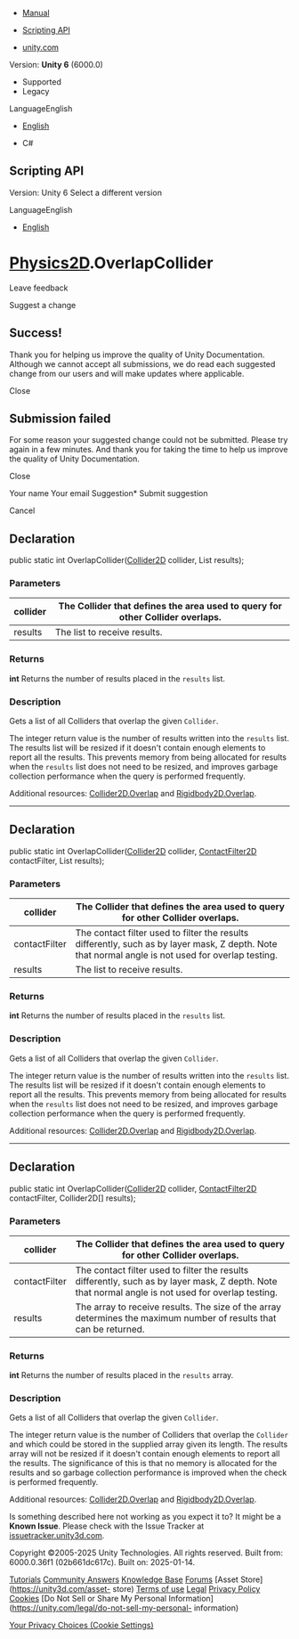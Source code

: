 [ ]()

  * [Manual](../Manual/index.html)
  * [Scripting API](../ScriptReference/index.html)

  * [unity.com](https://unity.com/)

Version: **Unity 6** (6000.0)

  * Supported
  * Legacy

LanguageEnglish

  * [English]()

  * C#

[ ](https://docs.unity3d.com)

## Scripting API

Version: Unity 6 Select a different version

LanguageEnglish

  * [English]()

#  [Physics2D](Physics2D.html).OverlapCollider

Leave feedback

Suggest a change

## Success!

Thank you for helping us improve the quality of Unity Documentation. Although
we cannot accept all submissions, we do read each suggested change from our
users and will make updates where applicable.

Close

## Submission failed

For some reason your suggested change could not be submitted. Please <a>try
again</a> in a few minutes. And thank you for taking the time to help us
improve the quality of Unity Documentation.

Close

Your name Your email Suggestion* Submit suggestion

Cancel

[ ]()

## Declaration

public static int OverlapCollider([Collider2D](Collider2D.html) collider,
List<Collider2D> results);

### Parameters

collider | The Collider that defines the area used to query for other Collider overlaps.  
---|---  
results | The list to receive results.  
  
### Returns

**int** Returns the number of results placed in the `results` list.

### Description

Gets a list of all Colliders that overlap the given `Collider`.

The integer return value is the number of results written into the `results`
list. The results list will be resized if it doesn't contain enough elements
to report all the results. This prevents memory from being allocated for
results when the `results` list does not need to be resized, and improves
garbage collection performance when the query is performed frequently.  
  
Additional resources: [Collider2D.Overlap](Collider2D.Overlap.html) and
[Rigidbody2D.Overlap](Rigidbody2D.Overlap.html).

* * *

## Declaration

public static int OverlapCollider([Collider2D](Collider2D.html) collider,
[ContactFilter2D](ContactFilter2D.html) contactFilter, List<Collider2D>
results);

### Parameters

collider | The Collider that defines the area used to query for other Collider overlaps.  
---|---  
contactFilter | The contact filter used to filter the results differently, such as by layer mask, Z depth. Note that normal angle is not used for overlap testing.  
results | The list to receive results.  
  
### Returns

**int** Returns the number of results placed in the `results` list.

### Description

Gets a list of all Colliders that overlap the given `Collider`.

The integer return value is the number of results written into the `results`
list. The results list will be resized if it doesn't contain enough elements
to report all the results. This prevents memory from being allocated for
results when the `results` list does not need to be resized, and improves
garbage collection performance when the query is performed frequently.  
  
Additional resources: [Collider2D.Overlap](Collider2D.Overlap.html) and
[Rigidbody2D.Overlap](Rigidbody2D.Overlap.html).

* * *

## Declaration

public static int OverlapCollider([Collider2D](Collider2D.html) collider,
[ContactFilter2D](ContactFilter2D.html) contactFilter, Collider2D[] results);

### Parameters

collider | The Collider that defines the area used to query for other Collider overlaps.  
---|---  
contactFilter | The contact filter used to filter the results differently, such as by layer mask, Z depth. Note that normal angle is not used for overlap testing.  
results | The array to receive results. The size of the array determines the maximum number of results that can be returned.  
  
### Returns

**int** Returns the number of results placed in the `results` array.

### Description

Gets a list of all Colliders that overlap the given `Collider`.

The integer return value is the number of Colliders that overlap the
`Collider` and which could be stored in the supplied array given its length.
The results array will not be resized if it doesn't contain enough elements to
report all the results. The significance of this is that no memory is
allocated for the results and so garbage collection performance is improved
when the check is performed frequently.  
  
Additional resources: [Collider2D.Overlap](Collider2D.Overlap.html) and
[Rigidbody2D.Overlap](Rigidbody2D.Overlap.html).

Is something described here not working as you expect it to? It might be a
**Known Issue**. Please check with the Issue Tracker at
[issuetracker.unity3d.com](https://issuetracker.unity3d.com).

Copyright ©2005-2025 Unity Technologies. All rights reserved. Built from:
6000.0.36f1 (02b661dc617c). Built on: 2025-01-14.

[Tutorials](https://unity3d.com/learn) [Community
Answers](https://answers.unity3d.com) [Knowledge
Base](https://support.unity3d.com/hc/en-us)
[Forums](https://forum.unity3d.com) [Asset Store](https://unity3d.com/asset-
store) [Terms of use](https://docs.unity3d.com/Manual/TermsOfUse.html)
[Legal](https://unity.com/legal) [Privacy
Policy](https://unity.com/legal/privacy-policy)
[Cookies](https://unity.com/legal/cookie-policy) [Do Not Sell or Share My
Personal Information](https://unity.com/legal/do-not-sell-my-personal-
information)

[Your Privacy Choices (Cookie Settings)](javascript:void\(0\);)

